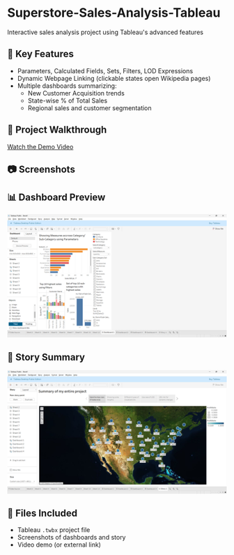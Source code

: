 # Superstore-Sales-Analysis-Tableau
Interactive sales analysis project using Tableau's advanced features

## 🔧 Key Features
- Parameters, Calculated Fields, Sets, Filters, LOD Expressions
- Dynamic Webpage Linking (clickable states open Wikipedia pages)
- Multiple dashboards summarizing:
  - New Customer Acquisition trends
  - State-wise % of Total Sales
  - Regional sales and customer segmentation

## 🎥 Project Walkthrough
[Watch the Demo Video](https://drive.google.com/file/d/1EXw5-Ota2ehw-ChGvLNApIW1gvOhXQbZ/view?usp=sharing)

## 📷 Screenshots
## 📊 Dashboard Preview

![Dashboard 1](images/dashboards/dashboard1.png)

## 📖 Story Summary

![Story Screenshot](images/story/1.png)



## 📂 Files Included
- Tableau `.twbx` project file
- Screenshots of dashboards and story
- Video demo (or external link)

